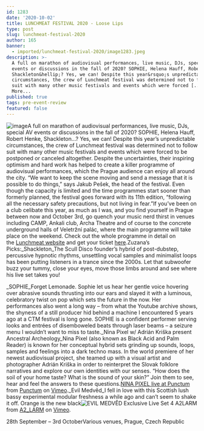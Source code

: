 ```yaml
---
id: 1283
date: '2020-10-02'
title: LUNCHMEAT FESTIVAL 2020 - Loose Lips
type: post
slug: lunchmeat-festival-2020
author: 165
banner:
  - imported/lunchmeat-festival-2020/image1283.jpeg
description: >-
  A full on marathon of audiovisual performances, live music, DJs, special AV
  events or discussions in the fall of 2020? SOPHIE, Helena Hauff, Robert Henke,
  Shackleton&hellip;? Yes, we can! Despite this year&rsquo;s unpredictable
  circumstances, the crew of Lunchmeat festival was determined not to follow
  suit with many other music festivals and events which were forced [...]Read
  More...
published: true
tags: pre-event-review
featured: false
---
```

![image](../imported/lunchmeat-festival-2020/image1283.jpeg)A full on marathon of audiovisual performances, live music, DJs, special AV events or discussions in the fall of 2020? SOPHIE, Helena Hauff, Robert Henke, Shackleton…? Yes, we can! Despite this year’s unpredictable circumstances, the crew of Lunchmeat festival was determined not to follow suit with many other music festivals and events which were forced to be postponed or canceled altogether. Despite the uncertainties, their inspiring optimism and hard work has helped to create a killer programme of audiovisual performances, which the Prague audience can enjoy all around the city. “We want to keep the scene moving and send a message that it is possible to do things,” says Jakub Pešek, the head of the festival. Even though the capacity is limited and the time programmes start sooner than formerly planned, the festival goes forward with its 11th edition, “following all the necessary safety precautions, but not living in fear.”If you’ve been on a club celibate this year, as much as I was, and you find yourself in Prague between now and October 3rd, go quench your music nerd thirst in venues including CAMP, Ankali club, Archa Theatre and of course to the concrete underground halls of Veletržní palác, where the main programme will take place on the weekend. Check out the whole programme in detail on the [Lunchmeat website](https://www.lunchmeatfestival.cz/) and get your ticket [here](https://www.lunchmeatfestival.cz/2020/tickets/).Zuzana’s Picks:_Shackleton_The Scull Disco founder’s hybrid of post-dubstep, percussive hypnotic rhythms, unsettling vocal samples and minimalist loops has been putting listeners in a trance since the 2000s. Let that subwoofer buzz your tummy, close your eyes, move those limbs around and see where his live set takes you!

_SOPHIE_Forget Lemonade. Sophie let us hear her gentle voice hovering over abrasive sounds thrusting into our ears and slayed it with a luminous, celebratory twist on pop which sets the future in the now. Her performances also went a long way – from what the Youtube archive shows, the shyness of a still producer hid behind a machine I encountered 5 years ago at a CTM festival is long gone. SOPHIE is a confident performer serving looks and entrées of disemboweled beats through laser beams – a seizure menu I wouldn’t want to miss to taste._Nina Pixel w/ Adrián Kriška present Ancestral Archeology_Nina Pixel (also known as Black Acid and Palm Reader) is known for her conceptual hybrid sets grinding up sounds, loops, samples and feelings into a dark techno mass. In the world premiere of her newest audiovisual project, she teamed up with a visual artist and photographer Adrián Kriška in order to reinterpret the Slovak folklore narratives and explore our own identities with our senses. “How does the soil of your home taste? What is the sound of your skin?” Join them to see, hear and feel the answers to these questions.[NINA PIXEL live at Punctum](https://vimeo.com/277979183) from [Punctum](https://vimeo.com/punctumkrasovka) on [Vimeo](%20https%3A//vimeo.com)._Evil Medvěd_I fell in love with this Scottish lush bassy experimental modular freshness a while ago and can’t seem to shake it off. Orange is the new black![EVIL MEDVĚD Exclusive Live Set 4 A2LARM](https://vimeo.com/369935240) from [A2\_LARM](https://vimeo.com/a2larm) on [Vimeo](%20https%3A//vimeo.com).

28th September – 3rd OctoberVarious venues, Prague, Czech Republic